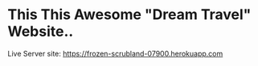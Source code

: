 # This This Awesome "Dream Travel" Website..


Live Server site:
https://frozen-scrubland-07900.herokuapp.com
